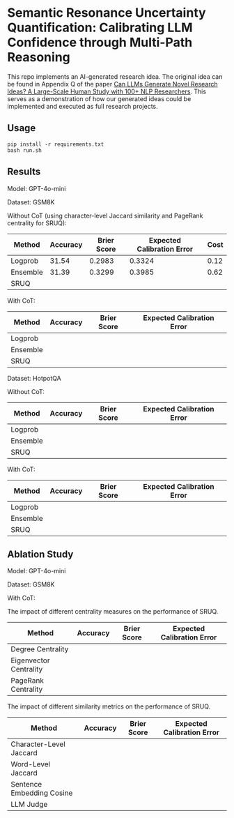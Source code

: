 # Semantic Resonance Uncertainty Quantification: Calibrating LLM Confidence through Multi-Path Reasoning

This repo implements an AI-generated research idea. The original idea can be found in Appendix Q of the paper [Can LLMs Generate Novel Research Ideas? A Large-Scale Human Study with 100+ NLP Researchers](https://arxiv.org/pdf/2409.04109). This serves as a demonstration of how our generated ideas could be implemented and executed as full research projects.

## Usage 

```
pip install -r requirements.txt
bash run.sh 
```

## Results 

Model: GPT-4o-mini

Dataset: GSM8K 

Without CoT (using character-level Jaccard similarity and PageRank centrality for SRUQ):

| Method | Accuracy | Brier Score | Expected Calibration Error | Cost |
|--------|----------|-------------|----------------------------|------|
| Logprob | 31.54 | 0.2983 | 0.3324 | 0.12 |
| Ensemble | 31.39 | 0.3299 | 0.3985 | 0.62 |
| SRUQ | | | | |

With CoT:

| Method | Accuracy | Brier Score | Expected Calibration Error |
|--------|----------|-------------|----------------------------|
| Logprob | | | |
| Ensemble | | | |
| SRUQ  | | | |


Dataset: HotpotQA

Without CoT:

| Method | Accuracy | Brier Score | Expected Calibration Error |
|--------|----------|-------------|----------------------------|
| Logprob | | | |
| Ensemble | | | |
| SRUQ | | | |

With CoT:

| Method | Accuracy | Brier Score | Expected Calibration Error |
|--------|----------|-------------|----------------------------|
| Logprob | | | |
| Ensemble | | | |
| SRUQ | | | |


## Ablation Study

Model: GPT-4o-mini

Dataset: GSM8K 

With CoT:

The impact of different centrality measures on the performance of SRUQ.

| Method | Accuracy | Brier Score | Expected Calibration Error |
|--------|----------|-------------|----------------------------|
| Degree Centrality | | | |
| Eigenvector Centrality | | | |
| PageRank Centrality | | | |


The impact of different similarity metrics on the performance of SRUQ.

| Method | Accuracy | Brier Score | Expected Calibration Error |
|--------|----------|-------------|----------------------------|
| Character-Level Jaccard | | | |
| Word-Level Jaccard | | | |
| Sentence Embedding Cosine | | | |
| LLM Judge | | | |